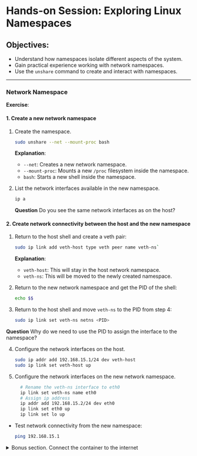 # Hands-on Session: Exploring Linux Namespaces

## Objectives:
- Understand how namespaces isolate different aspects of the system.
- Gain practical experience working with network namespaces.
- Use the `unshare` command to create and interact with namespaces.

---

### Network Namespace

**Exercise**:

#### 1. Create a new network namespace
1. Create the  namespace.
   ```bash
   sudo unshare --net --mount-proc bash
   ```
   **Explanation**:
    - `--net`: Creates a new network namespace.
    - `--mount-proc`: Mounts a new `/proc` filesystem inside the namespace.
    - `bash`: Starts a new shell inside the namespace.

2. List the network interfaces available in the new namespace.
   ```bash
   ip a
   ```  
   **Question** Do you see the same network interfaces as on the host?

#### 2. Create network connectivity between the host and the new namespace
1. Return to the host shell and create a veth pair:
   ```bash
   sudo ip link add veth-host type veth peer name veth-ns`
   ```

   **Explanation**:
    - `veth-host`: This will stay in the host network namespace.
    - `veth-ns`: This will be moved to the newly created namespace.

2. Return to the new network namespace and get the PID of the shell:
   ```bash
   echo $$
   ```

3. Return to the host shell and move `veth-ns` to the PID from step 4:
   ```bash
   sudo ip link set veth-ns netns <PID>
   ```
  **Question** Why do we need to use the PID to assign the interface to the namespace?

4. Configure the network interfaces on the host.
   ```bash
   sudo ip addr add 192.168.15.1/24 dev veth-host
   sudo ip link set veth-host up
   ```
5. Configure the network interfaces on the new network namespace.
   ```bash
     # Rename the veth-ns interface to eth0
     ip link set veth-ns name eth0
     # Assign ip address
     ip addr add 192.168.15.2/24 dev eth0
     ip link set eth0 up
     ip link set lo up
   ```
- Test network connectivity from the new namespace:
   ```bash
   ping 192.168.15.1
   ```


<details>
  <summary>Bonus section. Connect the container to the internet</summary>

- Setup the host:
   - From the host:
      ```bash
      sudo sysctl -w net.ipv4.ip_forward=1
      sudo iptables -t nat -A POSTROUTING -o eth0 -j MASQUERADE
      ```
- Add default route in the new network namespace
   - From the new namespace:
      ```bash
      ip route add default via 192.168.15.1
     ```
2. Check connectivity from the new namespace:
    ```bash
    curl https://www.google.com
    ```

#### Cleanup

   ```bash
   exit
   sudo ip link delete veth-host
   # uncomment below if the bonus section was done
   #sudo sysctl -w net.ipv4.ip_forward=0
   #sudo iptables -t nat -D POSTROUTING -o eth0 -j MASQUERADE
   ```


